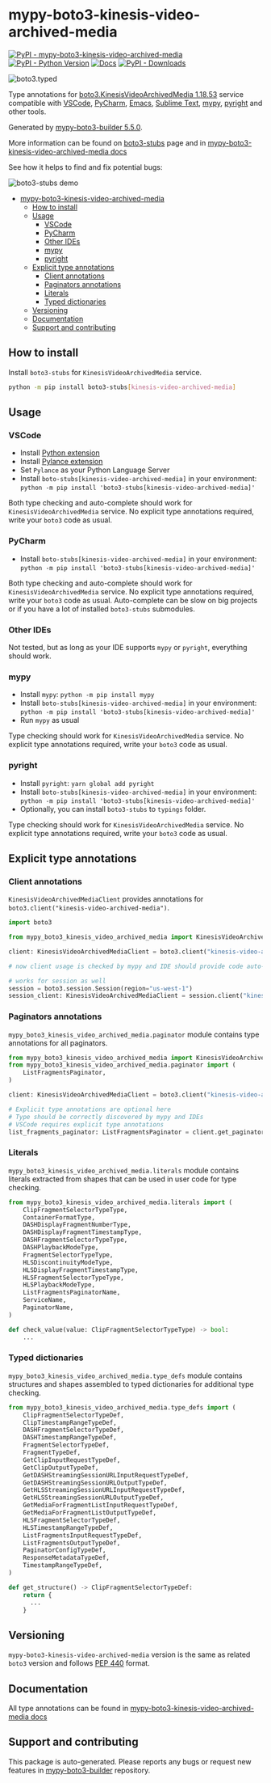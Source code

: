 <a id="mypy-boto3-kinesis-video-archived-media"></a>

# mypy-boto3-kinesis-video-archived-media

[![PyPI - mypy-boto3-kinesis-video-archived-media](https://img.shields.io/pypi/v/mypy-boto3-kinesis-video-archived-media.svg?color=blue)](https://pypi.org/project/mypy-boto3-kinesis-video-archived-media)
[![PyPI - Python Version](https://img.shields.io/pypi/pyversions/mypy-boto3-kinesis-video-archived-media.svg?color=blue)](https://pypi.org/project/mypy-boto3-kinesis-video-archived-media)
[![Docs](https://img.shields.io/readthedocs/mypy-boto3-builder.svg?color=blue)](https://mypy-boto3-builder.readthedocs.io/)
[![PyPI - Downloads](https://img.shields.io/pypi/dw/mypy-boto3-kinesis-video-archived-media?color=blue)](https://pypistats.org/packages/mypy-boto3-kinesis-video-archived-media)

![boto3.typed](https://github.com/vemel/mypy_boto3_builder/raw/master/logo.png)

Type annotations for
[boto3.KinesisVideoArchivedMedia 1.18.53](https://boto3.amazonaws.com/v1/documentation/api/1.18.53/reference/services/kinesis-video-archived-media.html#KinesisVideoArchivedMedia)
service compatible with [VSCode](https://code.visualstudio.com/),
[PyCharm](https://www.jetbrains.com/pycharm/),
[Emacs](https://www.gnu.org/software/emacs/),
[Sublime Text](https://www.sublimetext.com/),
[mypy](https://github.com/python/mypy),
[pyright](https://github.com/microsoft/pyright) and other tools.

Generated by
[mypy-boto3-builder 5.5.0](https://github.com/vemel/mypy_boto3_builder).

More information can be found on
[boto3-stubs](https://pypi.org/project/boto3-stubs/) page and in
[mypy-boto3-kinesis-video-archived-media docs](https://vemel.github.io/boto3_stubs_docs/mypy_boto3_kinesis_video_archived_media/)

See how it helps to find and fix potential bugs:

![boto3-stubs demo](https://github.com/vemel/mypy_boto3_builder/raw/master/demo.gif)

- [mypy-boto3-kinesis-video-archived-media](#mypy-boto3-kinesis-video-archived-media)
  - [How to install](#how-to-install)
  - [Usage](#usage)
    - [VSCode](#vscode)
    - [PyCharm](#pycharm)
    - [Other IDEs](#other-ides)
    - [mypy](#mypy)
    - [pyright](#pyright)
  - [Explicit type annotations](#explicit-type-annotations)
    - [Client annotations](#client-annotations)
    - [Paginators annotations](#paginators-annotations)
    - [Literals](#literals)
    - [Typed dictionaries](#typed-dictionaries)
  - [Versioning](#versioning)
  - [Documentation](#documentation)
  - [Support and contributing](#support-and-contributing)

<a id="how-to-install"></a>

## How to install

Install `boto3-stubs` for `KinesisVideoArchivedMedia` service.

```bash
python -m pip install boto3-stubs[kinesis-video-archived-media]
```

<a id="usage"></a>

## Usage

<a id="vscode"></a>

### VSCode

- Install
  [Python extension](https://marketplace.visualstudio.com/items?itemName=ms-python.python)
- Install
  [Pylance extension](https://marketplace.visualstudio.com/items?itemName=ms-python.vscode-pylance)
- Set `Pylance` as your Python Language Server
- Install `boto-stubs[kinesis-video-archived-media]` in your environment:
  `python -m pip install 'boto3-stubs[kinesis-video-archived-media]'`

Both type checking and auto-complete should work for
`KinesisVideoArchivedMedia` service. No explicit type annotations required,
write your `boto3` code as usual.

<a id="pycharm"></a>

### PyCharm

- Install `boto-stubs[kinesis-video-archived-media]` in your environment:
  `python -m pip install 'boto3-stubs[kinesis-video-archived-media]'`

Both type checking and auto-complete should work for
`KinesisVideoArchivedMedia` service. No explicit type annotations required,
write your `boto3` code as usual. Auto-complete can be slow on big projects or
if you have a lot of installed `boto3-stubs` submodules.

<a id="other-ides"></a>

### Other IDEs

Not tested, but as long as your IDE supports `mypy` or `pyright`, everything
should work.

<a id="mypy"></a>

### mypy

- Install `mypy`: `python -m pip install mypy`
- Install `boto-stubs[kinesis-video-archived-media]` in your environment:
  `python -m pip install 'boto3-stubs[kinesis-video-archived-media]'`
- Run `mypy` as usual

Type checking should work for `KinesisVideoArchivedMedia` service. No explicit
type annotations required, write your `boto3` code as usual.

<a id="pyright"></a>

### pyright

- Install `pyright`: `yarn global add pyright`
- Install `boto-stubs[kinesis-video-archived-media]` in your environment:
  `python -m pip install 'boto3-stubs[kinesis-video-archived-media]'`
- Optionally, you can install `boto3-stubs` to `typings` folder.

Type checking should work for `KinesisVideoArchivedMedia` service. No explicit
type annotations required, write your `boto3` code as usual.

<a id="explicit-type-annotations"></a>

## Explicit type annotations

<a id="client-annotations"></a>

### Client annotations

`KinesisVideoArchivedMediaClient` provides annotations for
`boto3.client("kinesis-video-archived-media")`.

```python
import boto3

from mypy_boto3_kinesis_video_archived_media import KinesisVideoArchivedMediaClient

client: KinesisVideoArchivedMediaClient = boto3.client("kinesis-video-archived-media")

# now client usage is checked by mypy and IDE should provide code auto-complete

# works for session as well
session = boto3.session.Session(region="us-west-1")
session_client: KinesisVideoArchivedMediaClient = session.client("kinesis-video-archived-media")
```

<a id="paginators-annotations"></a>

### Paginators annotations

`mypy_boto3_kinesis_video_archived_media.paginator` module contains type
annotations for all paginators.

```python
from mypy_boto3_kinesis_video_archived_media import KinesisVideoArchivedMediaClient
from mypy_boto3_kinesis_video_archived_media.paginator import (
    ListFragmentsPaginator,
)

client: KinesisVideoArchivedMediaClient = boto3.client("kinesis-video-archived-media")

# Explicit type annotations are optional here
# Type should be correctly discovered by mypy and IDEs
# VSCode requires explicit type annotations
list_fragments_paginator: ListFragmentsPaginator = client.get_paginator("list_fragments")
```

<a id="literals"></a>

### Literals

`mypy_boto3_kinesis_video_archived_media.literals` module contains literals
extracted from shapes that can be used in user code for type checking.

```python
from mypy_boto3_kinesis_video_archived_media.literals import (
    ClipFragmentSelectorTypeType,
    ContainerFormatType,
    DASHDisplayFragmentNumberType,
    DASHDisplayFragmentTimestampType,
    DASHFragmentSelectorTypeType,
    DASHPlaybackModeType,
    FragmentSelectorTypeType,
    HLSDiscontinuityModeType,
    HLSDisplayFragmentTimestampType,
    HLSFragmentSelectorTypeType,
    HLSPlaybackModeType,
    ListFragmentsPaginatorName,
    ServiceName,
    PaginatorName,
)

def check_value(value: ClipFragmentSelectorTypeType) -> bool:
    ...
```

<a id="typed-dictionaries"></a>

### Typed dictionaries

`mypy_boto3_kinesis_video_archived_media.type_defs` module contains structures
and shapes assembled to typed dictionaries for additional type checking.

```python
from mypy_boto3_kinesis_video_archived_media.type_defs import (
    ClipFragmentSelectorTypeDef,
    ClipTimestampRangeTypeDef,
    DASHFragmentSelectorTypeDef,
    DASHTimestampRangeTypeDef,
    FragmentSelectorTypeDef,
    FragmentTypeDef,
    GetClipInputRequestTypeDef,
    GetClipOutputTypeDef,
    GetDASHStreamingSessionURLInputRequestTypeDef,
    GetDASHStreamingSessionURLOutputTypeDef,
    GetHLSStreamingSessionURLInputRequestTypeDef,
    GetHLSStreamingSessionURLOutputTypeDef,
    GetMediaForFragmentListInputRequestTypeDef,
    GetMediaForFragmentListOutputTypeDef,
    HLSFragmentSelectorTypeDef,
    HLSTimestampRangeTypeDef,
    ListFragmentsInputRequestTypeDef,
    ListFragmentsOutputTypeDef,
    PaginatorConfigTypeDef,
    ResponseMetadataTypeDef,
    TimestampRangeTypeDef,
)

def get_structure() -> ClipFragmentSelectorTypeDef:
    return {
      ...
    }
```

<a id="versioning"></a>

## Versioning

`mypy-boto3-kinesis-video-archived-media` version is the same as related
`boto3` version and follows
[PEP 440](https://www.python.org/dev/peps/pep-0440/) format.

<a id="documentation"></a>

## Documentation

All type annotations can be found in
[mypy-boto3-kinesis-video-archived-media docs](https://vemel.github.io/boto3_stubs_docs/mypy_boto3_kinesis_video_archived_media/)

<a id="support-and-contributing"></a>

## Support and contributing

This package is auto-generated. Please reports any bugs or request new features
in [mypy-boto3-builder](https://github.com/vemel/mypy_boto3_builder/issues/)
repository.
